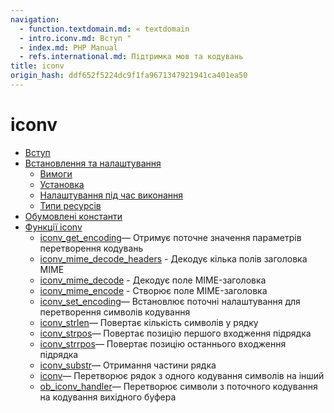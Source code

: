 ```yaml
---
navigation:
  - function.textdomain.md: « textdomain
  - intro.iconv.md: Вступ "
  - index.md: PHP Manual
  - refs.international.md: Підтримка мов та кодувань
title: iconv
origin_hash: ddf652f5224dc9f1fa9671347921941ca401ea50
---
```

# iconv

-   [Вступ](intro.iconv.md)
-   [Встановлення та налаштування](iconv.setup.md)
    -   [Вимоги](iconv.requirements.md)
    -   [Установка](iconv.installation.md)
    -   [Налаштування під час виконання](iconv.configuration.md)
    -   [Типи ресурсів](iconv.resources.md)
-   [Обумовлені константи](iconv.constants.md)
-   [Функції iconv](ref.iconv.md)
    -   [iconv\_get\_encoding](function.iconv-get-encoding.md)— Отримує поточне значення параметрів перетворення кодувань
    -   [iconv\_mime\_decode\_headers](function.iconv-mime-decode-headers.md) \- Декодує кілька полів заголовка MIME
    -   [iconv\_mime\_decode](function.iconv-mime-decode.md) \- Декодує поле MIME-заголовка
    -   [iconv\_mime\_encode](function.iconv-mime-encode.md) \- Створює поле MIME-заголовка
    -   [iconv\_set\_encoding](function.iconv-set-encoding.md)— Встановлює поточні налаштування для перетворення символів кодування
    -   [iconv\_strlen](function.iconv-strlen.md)— Повертає кількість символів у рядку
    -   [iconv\_strpos](function.iconv-strpos.md)— Повертає позицію першого входження підрядка
    -   [iconv\_strrpos](function.iconv-strrpos.md)— Повертає позицію останнього входження підрядка
    -   [iconv\_substr](function.iconv-substr.md)— Отримання частини рядка
    -   [iconv](function.iconv.md)— Перетворює рядок з одного кодування символів на інший
    -   [ob\_iconv\_handler](function.ob-iconv-handler.md)— Перетворює символи з поточного кодування на кодування вихідного буфера
